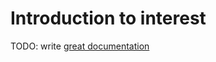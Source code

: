 # Introduction to interest

TODO: write [great documentation](http://jacobian.org/writing/great-documentation/what-to-write/)
